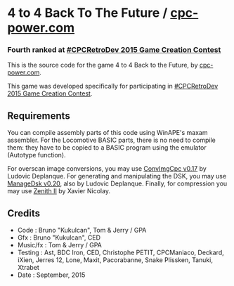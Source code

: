 # 4 to 4 Back To The Future / [cpc-power.com](http://www.cpc-power.com/)

### Fourth ranked at [#CPCRetroDev 2015 Game Creation Contest](http://cpcretrodev.byterealms.com/contest-en/cpcretrodev-2015/)

This is the source code for the game 4 to 4 Back to the Future, by [cpc-power.com](http://www.cpc-power.com/).

This game was developed specifically for participating in [#CPCRetroDev 2015 Game Creation Contest](http://cpcretrodev.byterealms.com/contest-en/cpcretrodev-2015/).

## Requirements

You can compile assembly parts of this code using WinAPE's maxam assembler. For the Locomotive BASIC parts, there is no need to compile them: they have to be copied to a BASIC program using the emulator (Autotype function).

For overscan image conversions, you may use [ConvImgCpc v0.17](http://www.cpcwiki.eu/index.php/ConvImgCPC) by Ludovic Deplanque. For generating and manipulating the DSK, you may use [ManageDsk v0.20](http://www.cpcwiki.eu/index.php/ManageDsk), also by Ludovic Deplanque. Finally, for compression you may use [Zenith II](http://www.genesis8bit.com/frontend/file/zenith2.lzh) by Xavier Nicolay.

## Credits

* Code     : Bruno "Kukulcan", Tom & Jerry / GPA
* Gfx      : Bruno "Kukulcan", CED
* Music/fx : Tom & Jerry / GPA
* Testing  : Ast, BDC Iron, CED, Christophe PETIT, CPCManiaco, Deckard, iXien, Jerres 12, Lone, Maxit, Pacorabanne, Snake Plissken, Tanuki, Xtrabet
* Date     : September, 2015
